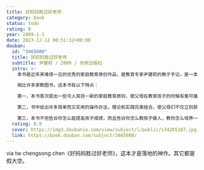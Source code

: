 ```yaml
---
title: 好妈妈胜过好老师
category: book
status: todo
rating: 0
year: 2009-1-1
date: 2023-12-12 00:51:12+08:00
douban:
  id: "3465080"
  title: 好妈妈胜过好老师
  subtitle: 尹建莉 / 2009 / 作家出版社
  intro: >-
    本书是近年来难得一见的优秀的家庭教育原创作品，是教育专家尹建莉的教子手记，是一本还未上市就以“手抄本”流传的图书。

    相比许多家教图书，这本书有以下特点：

    第一，本书首次提出一些令人耳目一新的家庭教育原则，使父母在教育孩子的时候有章可循。

    第二，书中给出许多简单而又实用的操作办法，理论和实践完美结合。使父母们不仅立刻获得许多有效的经验，教育意识也随之改善。它是实事求是谈家教的典范，是家长们最实用的工具书。

    第三，本书不但告诉你怎么能提高孩子成绩，而且告诉你怎么教孩子做人，教你怎么培养一个自觉、自强、自立的孩子。
  rating: 8.9
  cover: https://img3.doubanio.com/view/subject/l/public/s34265187.jpg
  link: https://book.douban.com/subject/3465080/
---
```


via tw chengsong chen《好妈妈胜过好老师》，这本才是落地的神作。其它都是假大空。
